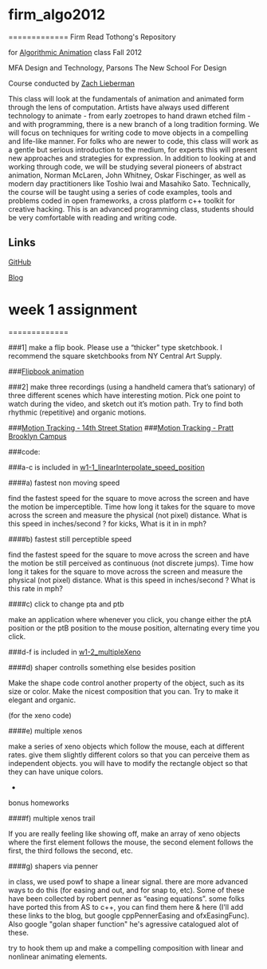# firm_algo2012
=============
Firm Read Tothong's Repository 

for [Algorithmic Animation](http://www.newschool.edu/Parsons/faculty.aspx?id=67509) class Fall 2012 

MFA Design and Technology, Parsons The New School For Design



Course conducted by [Zach Lieberman](http://www.newschool.edu/Parsons/faculty.aspx?id=48257)

This class will look at the fundamentals of animation and animated form through the lens of computation. Artists have always used different technology to animate - from early zoetropes to hand drawn etched film - and with programming, there is a new branch of a long tradition forming. We will focus on techniques for writing code to move objects in a compelling and life-like manner. For folks who are newer to code, this class will work as a gentle but serious introduction to the medium, for experts this will present new approaches and strategies for expression. In addition to looking at and working through code, we will be studying several pioneers of abstract animation, Norman McLaren, John Whitney, Oskar Fischinger, as well as modern day practitioners like Toshio Iwai and Masahiko Sato. Technically, the course will be taught using a series of code examples, tools and problems coded in open frameworks, a cross platform c++ toolkit for creative hacking. This is an advanced programming class, students should be very comfortable with reading and writing code. 



## Links

[GitHub](https://github.com/ofZach/algo2012)

[Blog](http://scriptogr.am/algo2012)

 
 
 

# week 1 assignment
=============

###1]
make a flip book.  Please use a “thicker” type sketchbook.  I recommend the square sketchbooks from NY Central Art Supply.

###[Flipbook animation](http://youtu.be/XRVpBauINiY)

###2]
make three recordings (using a handheld camera that’s sationary) of three different scenes which have interesting motion.  Pick one point to watch during the video, and sketch out it’s motion path.  Try to find both rhythmic (repetitive) and organic motions.

###[Motion Tracking - 14th Street Station](http://youtu.be/pUa7wKBopLM)
###[Motion Tracking - Pratt Brooklyn Campus](http://youtu.be/JKhYQE8U_5k)


###code:

###a-c is included in [w1-1_linearInterpolate_speed_position](https://github.com/firmread/firm_algo2012/tree/master/w1-1_linearInterpolate_speed_position)

####a) fastest non moving speed

find the fastest speed for the square to move across the screen and have the motion be imperceptible. Time how long it takes for the square to move across the screen and measure the physical (not pixel) distance. What is this speed in inches/second ? for kicks, What is it in in mph?

####b) fastest still perceptible speed

find the fastest speed for the square to move across the screen and have the motion be still perceived as continuous (not discrete jumps). Time how long it takes for the square to move across the screen and measure the physical (not pixel) distance. What is this speed in inches/second ? What is this rate in mph?

####c) click to change pta and ptb

make an application where whenever you click, you change either the ptA position or the ptB position to the mouse position, alternating every time you click.

###d-f is included in [w1-2_multipleXeno](https://github.com/firmread/firm_algo2012/tree/master/w1-2_multipleXeno)

####d) shaper controlls something else besides position

Make the shape code control another property of the object, such as its size or color.  Make the nicest composition that you can.  Try to make it elegant and organic.

(for the xeno code)

####e) multiple xenos

make a series of xeno objects which follow the mouse, each at different rates. give them slightly different colors so that you can perceive them as independent objects.   you will have to modify the rectangle object so that they can have unique colors.

+

bonus homeworks

####f) multiple xenos trail

If you are really feeling like showing off, make an array of xeno objects where the first element follows the mouse, the second element follows the first, the third follows the second, etc.

####g) shapers via penner

in class, we used powf to shape a linear signal.  there are more advanced ways to do this (for easing and out, and for snap to, etc).  Some of these have been collected by robert penner as “easing equations”.  some folks have ported this from AS to c++, you can find them here & here  (I'll add these links to the blog, but google cppPennerEasing and ofxEasingFunc).  Also google "golan shaper function" he's agressive catalogued alot of these. 

try to hook them up and make a compelling composition with linear and nonlinear animating elements.
